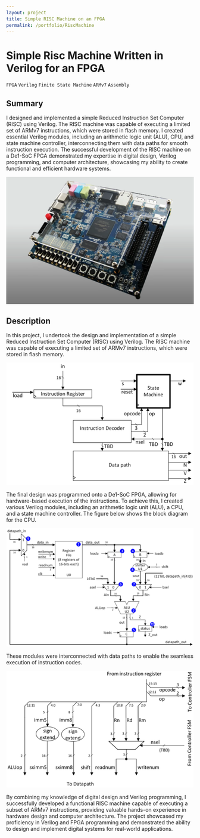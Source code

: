 ```yaml
---
layout: project
title: Simple RISC Machine on an FPGA
permalink: /portfolio/RiscMachine
---
```



# Simple Risc Machine Written in Verilog for an FPGA

`FPGA` `Verilog` `Finite State Machine` `ARMv7` `Assembly`

## Summary

I designed and implemented a simple Reduced Instruction Set Computer (RISC) using Verilog. The RISC machine was capable of executing a limited set of ARMv7 instructions, which were stored in flash memory. I created essential Verilog modules, including an arithmetic logic unit (ALU), CPU, and state machine controller, interconnecting them with data paths for smooth instruction execution. The successful development of the RISC machine on a De1-SoC FPGA demonstrated my expertise in digital design, Verilog programming, and computer architecture, showcasing my ability to create functional and efficient hardware systems.

![De1-SoC](/assets/images/RiscMachine/de1Angle.png)

## Description

In this project, I undertook the design and implementation of a simple Reduced Instruction Set Computer (RISC) using Verilog. The RISC machine was capable of executing a limited set of ARMv7 instructions, which were stored in flash memory. 

![CPU Block Diagram](/assets/images/RiscMachine/topLevelBD.png)

The final design was programmed onto a De1-SoC FPGA, allowing for hardware-based execution of the instructions. To achieve this, I created various Verilog modules, including an arithmetic logic unit (ALU), a CPU, and a state machine controller. The figure below shows the block diagram for the CPU.

![CPU Block Diagram](/assets/images/RiscMachine/cpuBD.png)

These modules were interconnected with data paths to enable the seamless execution of instruction codes.

![CPU Block Diagram](/assets/images/RiscMachine/instructionBusBD.png)

 By combining my knowledge of digital design and Verilog programming, I successfully developed a functional RISC machine capable of executing a subset of ARMv7 instructions, providing valuable hands-on experience in hardware design and computer architecture. The project showcased my proficiency in Verilog and FPGA programming and demonstrated the ability to design and implement digital systems for real-world applications.